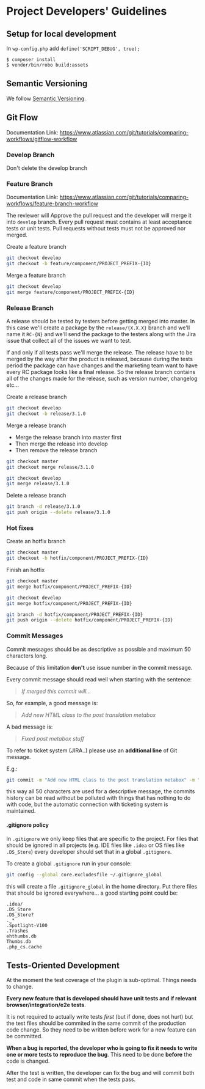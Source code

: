 # Project Developers' Guidelines

## Setup for local development
In `wp-config.php` add `define('SCRIPT_DEBUG', true);`

```
$ composer install
$ vendor/bin/robo build:assets
```

## Semantic Versioning

We follow [Semantic Versioning](https://semver.org/).

## Git Flow

Documentation Link: https://www.atlassian.com/git/tutorials/comparing-workflows/gitflow-workflow

### Develop Branch

Don't delete the develop branch

### Feature Branch

Documentation Link: https://www.atlassian.com/git/tutorials/comparing-workflows/feature-branch-workflow

The reviewer will Approve the pull request and the developer will merge it into `develop` branch.
Every pull request must contains at least acceptance tests or unit tests.
Pull requests without tests must not be approved nor merged.

Create a feature branch

```bash
git checkout develop
git checkout -b feature/component/PROJECT_PREFIX-{ID}
```

Merge a feature branch

```bash
git checkout develop
git merge feature/component/PROJECT_PREFIX-{ID}
```

### Release Branch

A release should be tested by testers before getting merged into master.
In this case we'll create a package by the `release/{X.X.X}` branch and we'll name it `RC-{N}`
and we'll send the package to the testers along with the Jira issue that collect all of the issues we want to test.

If and only if all tests pass we'll merge the release.
The release have to be merged by the way after the product is released,
because during the tests period the package can have changes and the
marketing team want to have every RC package looks like a final release.
So the release branch contains all of the changes made for the release,
such as version number, changelog etc...

Create a release branch

```bash
git checkout develop
git checkout -b release/3.1.0
```

Merge a release branch

- Merge the release branch into master first
- Then merge the release into develop
- Then remove the release branch

```bash
git checkout master
git checkout merge release/3.1.0

git checkout develop
git merge release/3.1.0
```

Delete a release branch

```bash
git branch -d release/3.1.0
git push origin --delete release/3.1.0
```

### Hot fixes

Create an hotfix branch

```bash
git checkout master
git checkout -b hotfix/component/PROJECT_PREFIX-{ID}
```

Finish an hotfix

```bash
git checkout master
git merge hotfix/component/PROJECT_PREFIX-{ID}

git checkout develop
git merge hotfix/component/PROJECT_PREFIX-{ID}

git branch -d hotfix/component/PROJECT_PREFIX-{ID}
git push origin --delete hotfix/component/PROJECT_PREFIX-{ID}
```

### Commit Messages

Commit messages should be as descriptive as possible and maximum 50 characters long.

Because of this limitation **don't** use issue number in the commit message.

Every commit message should read well when starting with the sentence:

> *If merged this commit will...*

So, for example, a good message is:

> *Add new HTML class to the post translation metabox*

A bad message is:

> *Fixed post metabox stuff*

To refer to ticket system (JIRA..) please use an **additional line** of Git message.

E.g.:

```bash
git commit -m "Add new HTML class to the post translation metabox" -m "See PROJECT_PREFIX-123"
```

this way all 50 characters are used for a descriptive message, the commits history can be read without be polluted with things that has nothing to do with code, but the automatic connection with ticketing system is maintained.


#### .gitignore policy

In `.gitignore` we only keep files that are specific to the project. For files that should be ignored in all projects (e.g. IDE files like `.idea` or OS files like `.DS_Store`) every developer should set that in a global `.gitignore`.

To create a global `.gitignore` run in your console:

```bash
git config --global core.excludesfile ~/.gitignore_global
```

this will create  a file `.gitignore_global` in the home directory. Put there files that should be ignored everywhere... a good starting point could be:

```
.idea/
.DS_Store
.DS_Store?
._*
.Spotlight-V100
.Trashes
ehthumbs.db
Thumbs.db
.php_cs.cache
```

## Tests-Oriented Development

At the moment the test coverage of the plugin is sub-optimal. Things needs to change.

**Every new feature that is developed should have unit tests and if relevant browser/integration/e2e tests**.

It is not required to actually write tests _first_ (but if done, does not hurt) but the test files should be commited in the same commit of the production code change. So they need to be written before work for a new feature can be committed.

**When a bug is reported, the developer who is going to fix it needs to write one or more tests to reproduce the bug**. This need to be done **before** the code is changed.

After the test is written, the developer can fix the bug and will commit both test and code in same commit when the tests pass.

